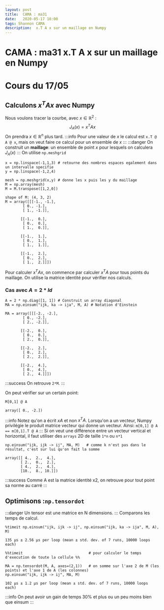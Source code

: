 ```yaml
---
layout: post
title:  CAMA : ma31
date:   2020-05-17 10:00
tags: Shannon CAMA
description:  x.T A x sur un maillage en Numpy
---
```


# CAMA : ma31 x.T A x sur un maillage en Numpy
# Cours du 17/05

## Calculons $x^TAx$ avec Numpy
Nous voulons tracer la courbe, avec $x\in\mathbb{R}^2$ :
$$
J_A(x) = x^TAx
$$
On prendra $x\in\mathbb{R}^n$ plus tard.
:::info
Pour une valeur de $x$ le calcul est `x.T @ A @ x`, mais on veut faire ce calcul pour un ensemble de $x$
:::
:::danger
On construit un **maillage**: un ensemble de point $x$ pour lesquels on calculera $J_A(x)$
:::
On utilise `np.meshgrid`
```python=
x = np.linspace(-1,1,3) # retourne des nombres espaces egalement dans un intervalle specifie
y = np.linspace(-1,2,4)

mesh = np.meshgrid(x,y) # donne les x puis les y du maillage
M = np.array(mesh)
M = M.transpose([1,2,0])
```
```
shape of M: (4, 3, 2)
M = array([[[-1., -1.],
        [ 0., -1.],
        [ 1., -1.]],

       [[-1.,  0.],
        [ 0.,  0.],
        [ 1.,  0.]],

       [[-1.,  1.],
        [ 0.,  1.],
        [ 1.,  1.]],

       [[-1.,  2.],
        [ 0.,  2.],
        [ 1.,  2.]]])
```
Pour calculer $x^TAx$, on commence par calculer $x^TA$ pour tous points du maillage. On utilise la matrice identité pour vérifier nos calculs.

### Cas avec $A = 2*Id$
```python=
A = 2 * np.diag([1, 1]) # Construit un array diagonal
MA = np.einsum("ijk, ka -> ija", M, A) # Notation d'Einstein
```
```
MA = array([[[-2., -2.],
        [ 0., -2.],
        [ 2., -2.]],

       [[-2.,  0.],
        [ 0.,  0.],
        [ 2.,  0.]],

       [[-2.,  2.],
        [ 0.,  2.],
        [ 2.,  2.]],

       [[-2.,  4.],
        [ 0.,  4.],
        [ 2.,  4.]]])
```
:::success
On retrouve `2*M`.
:::


On peut vérifier sur un certain point:
```python=
M[0,1] @ A
```
```
array([ 0., -2.])
```
:::info
Notez qu'on a écrit $xA$ et non $x^TA$. Lorsqu'on a un vecteur, Numpy privilégie le produit matrice vecteur qui donne un vecteur. Ainsi: `m[0,1] @ A == m[0,1].T @ A`
:::
Si on veut une différence entre un vecteur vertical et horizontal, il faut utiliser des `arrays` 2D de taille `1*n` ou `n*1`
```python=
np.einsum("ijk, ijk -> ij", MA, M)   # comme k n'est pas dans le résultat, c'est sur lui qu'on fait la somme
```
```
array([[ 4.,  2.,  4.],
       [ 2.,  0.,  2.],
       [ 4.,  2.,  4.],
       [10.,  8., 10.]])
```
:::success
Comme A est la matrice identité x2, on retrouve pour tout point sa norme au carré
:::
## Optimisons :`np.tensordot`
:::danger
Un tensor est une matrice en N dimensions.
:::
Comparons les temps de calcul.
```python=
%timeit np.einsum("ijk, ijk -> ij", np.einsum("ijk, ka -> ija", M, A), M)
```
```
135 µs ± 2.56 µs per loop (mean ± std. dev. of 7 runs, 10000 loops each)
```
```python=
%%timeit                              # pour calculer le temps d'execution de toute la cellule %%

MA = np.tensordot(M, A, axes=(2,1))   # on somme sur l'axe 2 de M (les points) et l'axe 1 de A (les colonnes)
np.einsum("ijk, ijk -> ij", MA, M)   
```
```
102 µs ± 1.2 µs per loop (mean ± std. dev. of 7 runs, 10000 loops each)
```
:::info
On peut avoir un gain de temps 30% et plus ou un peu moins bien que einsum
:::
